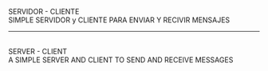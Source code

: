 SERVIDOR - CLIENTE <br>
SIMPLE SERVIDOR y CLIENTE PARA ENVIAR Y RECIVIR MENSAJES
<hr>
<br>
SERVER - CLIENT <br>
A SIMPLE SERVER AND CLIENT TO SEND AND RECEIVE MESSAGES
